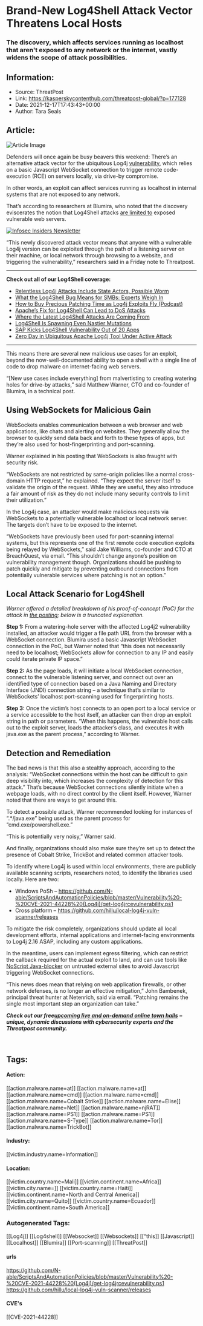 # Brand-New Log4Shell Attack Vector Threatens Local Hosts
### The discovery, which affects services running as localhost that aren't exposed to any network or the internet, vastly widens the scope of attack possibilities.

## Information:
+ Source: ThreatPost
+ Link: https://kasperskycontenthub.com/threatpost-global/?p=177128
+ Date: 2021-12-17T17:43:43+00:00
+ Author: Tara Seals


## Article:
![Article Image](https://media.threatpost.com/wp-content/uploads/sites/103/2021/12/17121542/beaver-on-a-dam-a8b6a12-e1639761431383.jpg)

Defenders will once again be busy beavers this weekend: There’s an alternative attack vector for the ubiquitous Log4j [vulnerability](https://threatpost.com/apache-log4j-log4shell-mutations/176962/), which relies on a basic Javascript WebSocket connection to trigger remote code-execution (RCE) on servers locally, via drive-by compromise.


In other words, an exploit can affect services running as localhost in internal systems that are not exposed to any network.


That’s according to researchers at Blumira, who noted that the discovery eviscerates the notion that Log4Shell attacks [are limited to](https://threatpost.com/zero-day-in-ubiquitous-apache-log4j-tool-under-active-attack/176937/) exposed vulnerable web servers.


[![Infosec Insiders Newsletter](https://media.threatpost.com/wp-content/uploads/sites/103/2021/07/10165815/infosec_insiders_in_article_promo.png)](https://threatpost.com/infosec-insider-subscription-page/?utm_source=ART&utm_medium=ART&utm_campaign=InfosecInsiders_Newsletter_Promo/)


“This newly discovered attack vector means that anyone with a vulnerable Log4j version can be exploited through the path of a listening server on their machine, or local network through browsing to a website, and triggering the vulnerability,” researchers said in a Friday note to Threatpost.




---





**Check out all of our Log4Shell coverage:**



* [Relentless Log4j Attacks Include State Actors, Possible Worm](https://threatpost.com/log4j-attacks-state-actors-worm/177088/)
* [What the Log4Shell Bug Means for SMBs: Experts Weigh In](https://threatpost.com/log4shell-bug-smbs-experts/177021/)
* [How to Buy Precious Patching Time as Log4j Exploits Fly (Podcast)](https://threatpost.com/patching-time-log4j-exploits-vaccine/177017/)
* [Apache’s Fix for Log4Shell Can Lead to DoS Attacks](https://threatpost.com/apache-patch-log4shell-log4j-dos-attacks/177064/)
* [Where the Latest Log4Shell Attacks Are Coming From](https://threatpost.com/log4shell-attacks-origin-botnet/176977/)
* [Log4Shell Is Spawning Even Nastier Mutations](https://threatpost.com/apache-log4j-log4shell-mutations/176962/)
* [SAP Kicks Log4Shell Vulnerability Out of 20 Apps](https://threatpost.com/sap-log4shell-vulnerability-apps/177069/)
* [Zero Day in Ubiquitous Apache Log4j Tool Under Active Attack](https://threatpost.com/zero-day-in-ubiquitous-apache-log4j-tool-under-active-attack/176937/)











---






This means there are several new malicious use cases for an exploit, beyond the now-well-documented ability to open a shell with a single line of code to drop malware on internet-facing web servers.

“[New use cases include everything] from malvertisting to creating watering holes for drive-by attacks,” said Matthew Warner, CTO and co-founder of Blumira, in a technical post.



**Using WebSockets for Malicious Gain**
---------------------------------------


WebSockets enables communication between a web browser and web applications, like chats and alerting on websites. They generally allow the browser to quickly send data back and forth to these types of apps, but they’re also used for host-fingerprinting and port-scanning.


Warner explained in his posting that WebSockets is also fraught with security risk.


“WebSockets are not restricted by same-origin policies like a normal cross-domain HTTP request,” he explained. “They expect the server itself to validate the origin of the request. While they are useful, they also introduce a fair amount of risk as they do not include many security controls to limit their utilization.”


In the Log4j case, an attacker would make malicious requests via WebSockets to a potentially vulnerable localhost or local network server. The targets don’t have to be exposed to the internet.


“WebSockets have previously been used for port-scanning internal systems, but this represents one of the first remote code execution exploits being relayed by WebSockets,” said Jake Williams, co-founder and CTO at BreachQuest, via email. “This shouldn’t change anyone’s position on vulnerability management though. Organizations should be pushing to patch quickly and mitigate by preventing outbound connections from potentially vulnerable services where patching is not an option.”


**Local Attack Scenario for Log4Shell**
---------------------------------------


*Warner offered a detailed breakdown of his proof-of-concept (PoC) for the attack in [the posting](https://www.blumira.com/analysis-log4shell-local-trigger/); below is a truncated explanation.*


**Step 1:** From a watering-hole server with the affected Log4j2 vulnerability installed, an attacker would trigger a file path URL from the browser with a WebSocket connection. Blumira used a basic Javascript WebSocket connection in the PoC, but Warner noted that “this does not necessarily need to be localhost; WebSockets allow for connection to any IP and easily could iterate private IP space.”


**Step 2:** As the page loads, it will initiate a local WebSocket connection, connect to the vulnerable listening server, and connect out over an identified type of connection based on a Java Naming and Directory Interface (JNDI) connection string – a technique that’s similar to WebSockets’ localhost port-scanning used for fingerprinting hosts.


**Step 3:** Once the victim’s host connects to an open port to a local service or a service accessible to the host itself, an attacker can then drop an exploit string in path or parameters. “When this happens, the vulnerable host calls out to the exploit server, loads the attacker’s class, and executes it with java.exe as the parent process,” according to Warner.


**Detection and Remediation**
-----------------------------


The bad news is that this also a stealthy approach, according to the analysis: “WebSocket connections within the host can be difficult to gain deep visibility into, which increases the complexity of detection for this attack.” That’s because WebSocket connections silently initiate when a webpage loads, with no direct control by the client itself. However, Warner noted that there are ways to get around this.


To detect a possible attack, Warner recommended looking for instances of “.*/java.exe” being used as the parent process for “cmd.exe/powershell.exe.”


“This is potentially very noisy,” Warner said.


And finally, organizations should also make sure they’re set up to detect the presence of Cobalt Strike, TrickBot and related common attacker tools.


To identify where Log4j is used within local environments, there are publicly available scanning scripts, researchers noted, to identify the libraries used locally. Here are two:


* Windows PoSh – https://github.com/N-able/ScriptsAndAutomationPolicies/blob/master/Vulnerability%20-%20CVE-2021-44228%20(Log4j)/get-log4jrcevulnerability.ps1
* Cross platform – https://github.com/hillu/local-log4j-vuln-scanner/releases


To mitigate the risk completely, organizations should update all local development efforts, internal applications and internet-facing environments to Log4j 2.16 ASAP, including any custom applications.


In the meantime, users can implement egress filtering, which can restrict the callback required for the actual exploit to land, and can use tools like [NoScript Java-blocker](https://noscript.net/) on untrusted external sites to avoid Javascript triggering WebSocket connections.


“This news does mean that relying on web application firewalls, or other network defenses, is no longer an effective mitigation,” John Bambenek, principal threat hunter at Netenrich, said via email. “Patching remains the single most important step an organization can take.”


***Check out our free***[***upcoming live and on-demand online town halls***](https://threatpost.com/category/webinars/) ***– unique, dynamic discussions with cybersecurity experts and the Threatpost community.***


 





## Tags:

#### Action:
[[action.malware.name=at]] [[action.malware.name=at]] [[action.malware.name=cmd]] [[action.malware.name=cmd]] [[action.malware.name=Cobalt Strike]] [[action.malware.name=Elise]] [[action.malware.name=Net]] [[action.malware.name=njRAT]] [[action.malware.name=PS1]] [[action.malware.name=PS1]] [[action.malware.name=S-Type]] [[action.malware.name=Tor]] [[action.malware.name=TrickBot]]

#### Industry:
[[victim.industry.name=Information]]

#### Location:
[[victim.country.name=Mali]] [[victim.continent.name=Africa]] [[victim.city.name=]] [[victim.country.name=Haiti]] [[victim.continent.name=North and Central America]] [[victim.city.name=Quito]] [[victim.country.name=Ecuador]] [[victim.continent.name=South America]]

### Autogenerated Tags:
[[Log4j]] [[Log4shell]] [[Websocket]] [[Websockets]] [[“this]] [[Javascript]] [[Localhost]] [[Blumira]] [[Port-scanning]] [[ThreatPost]]
#### urls
https://github.com/N-able/ScriptsAndAutomationPolicies/blob/master/Vulnerability%20-%20CVE-2021-44228%20(Log4j)/get-log4jrcevulnerability.ps1 https://github.com/hillu/local-log4j-vuln-scanner/releases
#### CVE's
[[CVE-2021-44228]]

